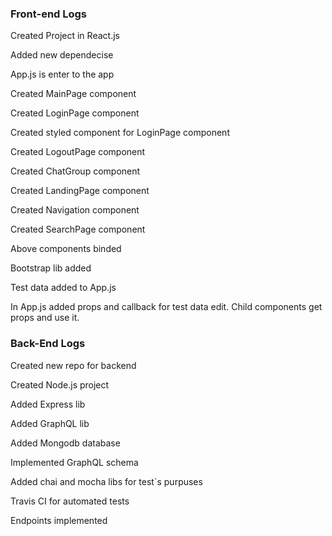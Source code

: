 ### Front-end Logs
 Created Project in React.js

 Added new dependecise

 App.js is enter to the app

 Created MainPage component
 
 Created LoginPage component

 Created styled component for LoginPage component

 Created LogoutPage component

 Created ChatGroup component

 Created LandingPage component

 Created Navigation component

 Created SearchPage component

 Above components binded

 Bootstrap lib added

 Test data added to App.js

 In App.js added props and callback for test data edit. Child components get props and use it.

 ### Back-End Logs
Created new repo for backend

Created Node.js project

Added Express lib

Added GraphQL lib

Added Mongodb database

Implemented GraphQL schema 

Added chai and mocha libs for test`s purpuses

Travis CI for automated tests

Endpoints implemented
